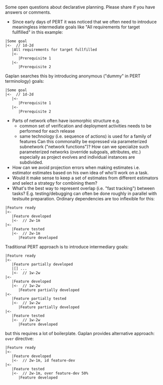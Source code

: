 Some open questions about declarative planning. Please share if you have answers or comments.

* Since early days of PERT it was noticed that we often need
  to introduce meaningless intermediate goals like
  "All requirements for target fullfilled" in this example:
```
|Some goal
|<-  // 1d-2d
   |All requirements for target fullfilled
   |<-
      |Prerequisite 1
   |<-
      |Prerequisite 2
```
  Gaplan searches this by introducing anonymous ("dummy" in PERT terminology) goals:
```
|Some goal
|<-  // 1d-2d
   |<-
      |Prerequisite 1
   |<-
      |Prerequisite 2
```
* Parts of network often have isomorphic structure e.g.
    * common set of verification and deployment activities needs
      to be performed for each release
    * same technology (i.e. sequence of actions) is used for a family of features
  Can this commonality be expressed via parameterized subnetwork ("network functions")?
  How can we specialize such parameterized networks (override subgoals, attributes, etc.)
  especially as project evolves and individual instances are subdivided.
* How can we avoid projection errors when making estimates i.e. estimator estimates
  based on his own idea of who'll work on a task.
* Would it make sense to keep a set of estimates from different estimators
  and select a strategy for combining them?
* What's the best way to represent overlap (i.e. "fast tracking") between tasks?
  E.g. testing/debugging can often be done roughly in parallel
  with testsuite preparation.
  Ordinary dependencies are too inflexible for this:
```
|Feature ready
|<-
   |Feature developed
   |<-  // 2w-1m
|<-
   |Feature tested
   |<-  // 2w-1m
      |Feature developed
```
  Traditional PERT approach is to introduce intermediary goals:
```
|Feature ready
|<-
   |Feature partially developed
   |[] ...
   |<-  // 1w-2w
|<-
   |Feature developed
   |<-  // 1w-2w
      |Feature partially developed
|<-
   |Feature partially tested
   |<-  // 1w-2w
      |Feature partially developed
|<-
   |Feature tested
   |<-  // 1w-2w
      |Feature developed
```
  but this requires a lot of boilerplate.
  Gaplan provides alternative approach: `over` directive:
```
|Feature ready
|<-
   |Feature developed
   |<-  // 2w-1m, id feature-dev
|<-
   |Feature tested
   |<-  // 2w-1m, over feature-dev 50%
      |Feature developed
```
  
